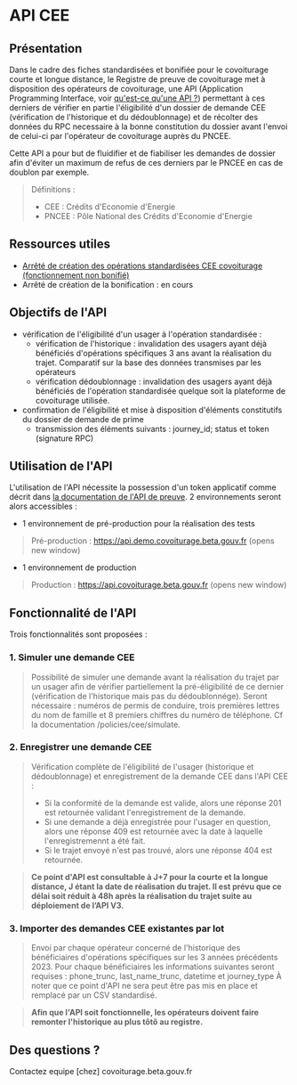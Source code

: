 # API CEE

## Présentation

Dans le cadre des fiches standardisées et bonifiée pour le covoiturage courte et longue distance, le Registre de preuve de covoiturage met à disposition des opérateurs de covoiturage, une API (Application Programming Interface, voir [qu'est-ce qu'une API ?](https://api.gouv.fr/guides/api-definition)) permettant à ces derniers de vérifier en partie l'éligibilité d'un dossier de demande CEE (vérification de l'historique et du dédoublonnage) et  de récolter des données du RPC necessaire à la bonne constitution du dossier avant l'envoi de celui-ci par l'opérateur de covoiturage auprès du PNCEE.

Cette API a pour but de fluidifier et de fiabiliser les demandes de dossier afin d'éviter un maximum de refus de ces derniers par le PNCEE en cas de doublon par exemple. 

> Définitions : 
> * CEE : Crédits d'Economie d'Energie
> * PNCEE : Pôle National des Crédits d'Economie d'Energie

## Ressources utiles

- [Arrêté de création des opérations standardisées CEE covoiturage (fonctionnement non bonifié)](https://www.legifrance.gouv.fr/jorf/id/JORFSCTA000046374229) 
- Arrêté de création de la bonification : en cours 

## Objectifs de l'API

- vérification de l'éligibilité d'un usager à l'opération standardisée : 
  - vérification de l'historique : invalidation des usagers ayant déjà bénéficiés d'opérations spécifiques 3 ans avant la réalisation du trajet. Comparatif sur la base des données transmises par les opérateurs
  - vérification dédoublonnage : invalidation des usagers ayant déjà bénéficiés de l'opération standardisée quelque soit la plateforme de covoiturage utilisée.
- confirmation de l'éligibilité et mise à disposition d'éléments constitutifs du dossier de demande de prime
  - transmission des éléments suivants : journey_id; status et token (signature RPC)


## Utilisation de l'API

L'utilisation de l'API nécessite la possession d'un token applicatif comme décrit dans [la documentation de l'API de preuve](/operateurs/acces.html). 2 environnements seront alors accessibles : 

* 1 environnement de pré-production pour la réalisation des tests

> Pré-production : https://api.demo.covoiturage.beta.gouv.fr (opens new window)


* 1 environnement de production

> Production : https://api.covoiturage.beta.gouv.fr (opens new window)

## Fonctionnalité de l'API

Trois fonctionnalités sont proposées :

### 1. Simuler une demande CEE

> Possibilité de simuler une demande avant la réalisation du trajet par un usager afin de vérifier partiellement la pré-éligibilité de ce dernier (vérification de l'historique mais pas du dédoublonnége). 
Seront nécessaire : numéros de permis de conduire, trois premières lettres du nom de famille et 8 premiers chiffres du numéro de téléphone. Cf la documentation /policies/cee/simulate.

### 2. Enregistrer une demande CEE 

> Vérification complète de l'éligibilité de l'usager (historique et dédoublonnage) et enregistrement de la demande CEE dans l'API CEE : 
> * Si la conformité de la demande est valide, alors une réponse 201 est retournée validant l'enregistrement de la demande.
> * Si une demande a déjà enregistrée pour l'usager en question, alors une réponse 409 est retournée avec la date à laquelle l'enregistremennt a été fait.
> * Si le trajet envoyé n'est pas trouvé, alors une réponse 404 est retournée.


> **Ce point d'API est consultable à J+7 pour la courte et la longue distance, J étant la date de réalisation du trajet. 
Il est prévu que ce délai soit réduit à 48h après la réalisation du trajet suite au déploiement de l’API V3.**

### 3. Importer des demandes CEE existantes par lot

> Envoi par chaque opérateur concerné de l'historique des bénéficiaires d'opérations spécifiques sur les 3 années précédents 2023. Pour chaque bénéficiaires les informations suivantes seront requises : phone_trunc, last_name_trunc, datetime et journey_type
À noter que ce point d'API ne sera peut être pas mis en place et remplacé par un CSV standardisé.

> **Afin que l'API soit fonctionnelle, les opérateurs doivent faire remonter l'historique au plus tôtô au registre.**

## Des questions ?

Contactez equipe [chez] covoiturage.beta.gouv.fr

